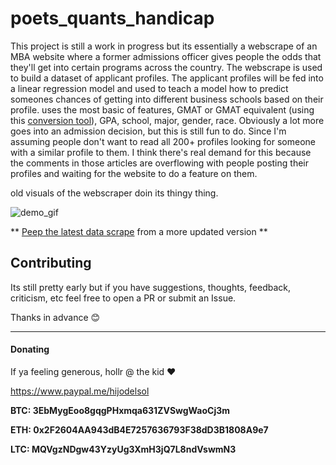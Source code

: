 # poets_quants_handicap

This project is still a work in progress but its essentially a webscrape of an MBA website where a former admissions officer gives people the odds that they'll get into certain programs across the country. The webscrape is used to build a dataset of applicant profiles. The applicant profiles will be fed into a linear regression model and used to teach a model how to predict someones chances of getting into different business schools based on their profile. uses the most basic of features, GMAT or GMAT equivalent (using this [conversion tool](https://github.com/weAllWeGot/gre_to_gmat)), GPA, school, major, gender, race. Obviously a lot more goes into an admission decision, but this is still fun to do. Since I'm assuming people don't want to read all 200+ profiles looking for someone with a similar profile to them. I think there's real demand for this because the comments in those articles are overflowing with people posting their profiles and waiting for the website to do a feature on them.

old visuals of the webscraper doin its thingy thing.


![demo_gif](http://g.recordit.co/WuFYYsQ4uw.gif)



** [Peep the latest data scrape](data_out/pq_data_4_24_18.csv) from a more updated version **


## Contributing

Its still pretty early but if you have suggestions, thoughts, feedback, criticism, etc feel free to open a PR or submit an Issue. 

Thanks in advance :blush:

--------------------------------------------------------------------------

#### Donating

If ya feeling generous, hollr @ the kid :heart:

https://www.paypal.me/hijodelsol

**BTC: 3EbMygEoo8gqgPHxmqa631ZVSwgWaoCj3m**

**ETH: 0x2F2604AA943dB4E7257636793F38dD3B1808A9e7**

**LTC: MQVgzNDgw43YzyUg3XmH3jQ7L8ndVswmN3**
